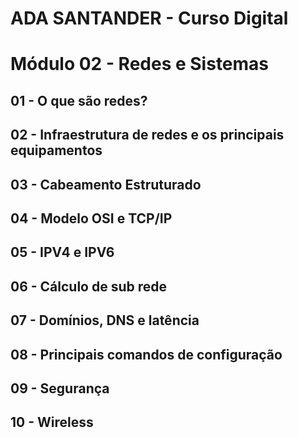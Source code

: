 # ADA SANTANDER - Curso Digital
# Módulo 02 - Redes e Sistemas

## 01 - O que são redes?

## 02 - Infraestrutura de redes e os principais equipamentos

## 03 - Cabeamento Estruturado

## 04 - Modelo OSI e TCP/IP

## 05 - IPV4 e IPV6

## 06 - Cálculo de sub rede

## 07 - Domínios, DNS e latência

## 08 - Principais comandos de configuração

## 09 - Segurança

## 10 - Wireless
